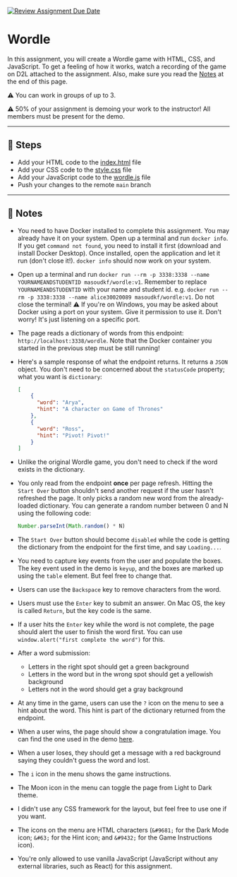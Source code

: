 [![Review Assignment Due Date](https://classroom.github.com/assets/deadline-readme-button-24ddc0f5d75046c5622901739e7c5dd533143b0c8e959d652212380cedb1ea36.svg)](https://classroom.github.com/a/HRDVt6Rd)
# Wordle

In this assignment, you will create a Wordle game with HTML, CSS, and JavaScript. To get a feeling of how it works, watch a recording of the game on D2L attached to the assignment. Also, make sure you read the [Notes](#page_with_curl-notes) at the end of this page.

:warning: You can work in groups of up to 3.

:warning: 50% of your assignment is demoing your work to the instructor! All members must be present for the demo.

---

## :foot: Steps
- Add your HTML code to the [index.html](./index.html) file
- Add your CSS code to the [style.css](./style.css) file
- Add your JavaScript code to the [wordle.js](./wordle.js) file
- Push your changes to the remote `main` branch

---

## :page_with_curl: Notes
- You need to have Docker installed to complete this assignment. You may already have it on your system. Open up a terminal and run `docker info`. If you get `command not found`, you need to install it first (download and install Docker Desktop). Once installed, open the application and let it run (don't close it!). `docker info` should now work on your system.
- Open up a terminal and run `docker run --rm -p 3338:3338 --name YOURNAMEANDSTUDENTID masoudkf/wordle:v1`. Remember to replace `YOURNAMEANDSTUDENTID` with your name and student id. e.g. `docker run --rm -p 3338:3338 --name alice30020089 masoudkf/wordle:v1`. Do not close the terminal! :warning: If you're on Windows, you may be asked about Docker using a port on your system. Give it permission to use it. Don't worry! It's just listening on a specific port.
- The page reads a dictionary of words from this endpoint: `http://localhost:3338/wordle`. Note that the Docker container you started in the previous step must be still running!
- Here's a sample response of what the endpoint returns. It returns a `JSON` object. You don't need to be concerned about the `statusCode` property; what you want is `dictionary`:

    ```json
    [
        {
          "word": "Arya",
          "hint": "A character on Game of Thrones"
        },
        {
          "word": "Ross",
          "hint": "Pivot! Pivot!"
        }
    ]
    ```
- Unlike the original Wordle game, you don't need to check if the word exists in the dictionary.
- You only read from the endpoint **once** per page refresh. Hitting the `Start Over` button shouldn't send another request if the user hasn't refreshed the page. It only picks a random new word from the already-loaded dictionary. You can generate a random number between 0 and N using the following code:
    ```javascript
    Number.parseInt(Math.random() * N)
    ```
- The `Start Over` button should become `disabled` while the code is getting the dictionary from the endpoint for the first time, and say `Loading...`.
- You need to capture key events from the user and populate the boxes. The key event used in the demo is `keyup`, and the boxes are marked up using the `table` element. But feel free to change that.
- Users can use the `Backspace` key to remove characters from the word.
- Users must use the `Enter` key to submit an answer. On Mac OS, the key is called `Return`, but the key code is the same.
- If a user hits the `Enter` key while the word is not complete, the page should alert the user to finish the word first. You can use `window.alert("first complete the word")` for this.
- After a word submission:
    - Letters in the right spot should get a green background
    - Letters in the word but in the wrong spot should get a yellowish background
    - Letters not in the word should get a gray background 
- At any time in the game, users can use the `?` icon on the menu to see a hint about the word. This hint is part of the dictionary returned from the endpoint.
- When a user wins, the page should show a congratulation image. You can find the one used in the demo [here](https://res.cloudinary.com/mkf/image/upload/v1675467141/ENSF-381/labs/congrats_fkscna.gif).
- When a user loses, they should get a message with a red background saying they couldn't guess the word and lost.
- The `i` icon in the menu shows the game instructions.
- The Moon icon in the menu can toggle the page from Light to Dark theme.
- I didn't use any CSS framework for the layout, but feel free to use one if you want.
- The icons on the menu are HTML characters (`&#9681;` for the Dark Mode icon; `&#63;` for the Hint icon; and `&#9432;` for the Game Instructions icon).
- You're only allowed to use vanilla JavaScript (JavaScript without any external libraries, such as React) for this assignment.
